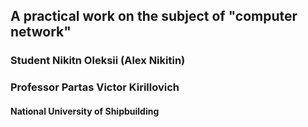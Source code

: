 ## A practical work on the subject of "computer network"

### Student Nikitn Oleksii (Alex Nikitin)
### Professor Partas Victor Kirillovich

#### National University of Shipbuilding
